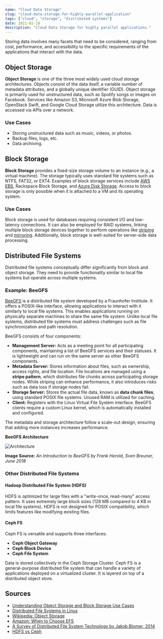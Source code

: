 ```yaml
---
name: "Cloud Data Storage"
slug: "cloud-data-storage-for-highly-parallel-application"
tags: ["cloud", "storage", "distributed systems"]
date: 2021-02-18
description: "Cloud Data Storage for highly parallel applications."
---
```


Storing data involves many facets that need to be considered, ranging from cost, performance, and accessibility to the specific requirements of the applications that interact with the data.

## Object Storage

**Object Storage** is one of the three most widely used cloud storage architectures. Objects consist of the data itself, a variable number of metadata attributes, and a globally unique identifier (GUID). Object storage is primarily used for unstructured data, such as Spotify songs or images on Facebook. Services like Amazon S3, Microsoft Azure Blob Storage, OpenStack Swift, and Google Cloud Storage utilize this architecture. Data is accessed via APIs over a network.

### Use Cases

- Storing unstructured data such as music, videos, or photos.
- Backup files, logs, etc.
- Data archiving.

## Block Storage

**Block Storage** provides a fixed-size storage volume to an instance (e.g., a virtual machine). The storage typically uses standard file systems such as NTFS, FAT32, or EXT4. Examples of block storage services include [AWS EBS](https://aws.amazon.com/ebs/), Rackspace Block Storage, and [Azure Disk Storage](https://azure.microsoft.com/en-us/services/storage/disks/). Access to block storage is only possible when it is attached to a VM and its operating system.

### Use Cases

Block storage is used for databases requiring consistent I/O and low-latency connections. It can also be employed for RAID systems, linking multiple block storage devices together to perform operations like [striping](https://en.wikipedia.org/wiki/RAID#RAID_0:_Striping_%E2%80%93_No_Redundancy) and [mirroring](https://en.wikipedia.org/wiki/RAID#RAID_1:_Mirroring_%E2%80%93_Data_Redundancy). Additionally, block storage is well-suited for server-side data processing.

## Distributed File Systems

Distributed file systems conceptually differ significantly from block and object storage. They need to provide functionality similar to local file systems but operate across multiple systems.

### Example: BeeGFS

[BeeGFS](https://www.beegfs.io) is a distributed file system developed by a Fraunhofer Institute. It offers a POSIX-like interface, allowing applications to interact with it similarly to local file systems. This enables applications running on physically separate machines to share the same file system. Unlike local file systems, distributed file systems must address challenges such as file synchronization and path resolution.

BeeGFS consists of four components:
- **Management Server:** Acts as a meeting point for all participating components, maintaining a list of BeeGFS services and their statuses. It is lightweight and can run on the same server as other BeeGFS components.
- **Metadata Server:** Stores information about files, such as ownership, access rights, and file location. File locations are managed using a **stripe pattern**, which distributes file chunks across participating storage nodes. While striping can enhance performance, it also introduces risks such as data loss if storage nodes fail.
- **Storage Server:** Stores the actual file data, known as **data chunk files**, using standard POSIX file systems. Unused RAM is utilized for caching.
- **Client:** Registers with the Linux Virtual File System interface. BeeGFS clients require a custom Linux kernel, which is automatically installed and configured.

The metadata and storage architecture follow a scale-out design, ensuring that adding more instances increases performance.

**BeeGFS Architecture**

<img src="https://cybersocke.com/assets/blog/img/cloudstorage/BeeGFS-Architecture.png" 
alt="Architecture" style="max-width: 100%; height: auto;">

**Image Source:** *An Introduction to BeeGFS by Frank Herold, Sven Breuner, June 2018*

### Other Distributed File Systems

#### Hadoop Distributed File System (HDFS)

HDFS is optimized for large files with a "write-once, read-many" access pattern. It uses extremely large block sizes (128 MB compared to 4 KB in local file systems). HDFS is not designed for POSIX compatibility, which limits features like modifying existing files.

#### Ceph FS

Ceph FS is versatile and supports three interfaces:
- **Ceph Object Gateway**
- **Ceph Block Device**
- **Ceph File System**

Data is stored collectively in the Ceph Storage Cluster. Ceph FS is a general-purpose distributed file system that can handle a variety of applications deployed on a virtualized cluster. It is layered on top of a distributed object store.

## Sources

- [Understanding Object Storage and Block Storage Use Cases](https://cloudacademy.com/blog/object-storage-block-storage/)
- [Distributed File Systems in Linux](https://blog.ordix.de/technologien/verteilte-dateisysteme-unter-linux)
- [Wikipedia: Object Storage](https://en.wikipedia.org/wiki/Object_storage#Cloud_storage)
- [Amazon: When to Choose EFS](https://aws.amazon.com/efs/when-to-choose-efs/)
- [A Survey of Distributed File System Technology by Jakob Blomer, 2014](https://indico.cern.ch/event/258092/contributions/1588500/attachments/454164/629566/dfs.pdf)
- [HDFS vs Ceph](https://docs.microsoft.com/en-us/learn/modules/cmu-case-study-distributed-file-systems/4-hadoop-versus-ceph)

